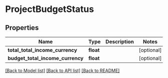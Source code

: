 # ProjectBudgetStatus

## Properties
Name | Type | Description | Notes
------------ | ------------- | ------------- | -------------
**total_total_income_currency** | **float** |  | [optional] 
**budget_total_income_currency** | **float** |  | [optional] 

[[Back to Model list]](../../README.md#documentation-for-models) [[Back to API list]](../../README.md#documentation-for-api-endpoints) [[Back to README]](../../README.md)

